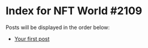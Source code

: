 # Index for NFT World #2109
Posts will be displayed in the order below:

- [Your first post](./001-first.md)

